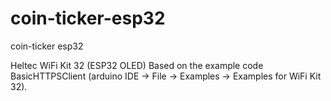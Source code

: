 # coin-ticker-esp32
coin-ticker esp32

Heltec WiFi Kit 32 (ESP32 OLED)
Based on the example code BasicHTTPSClient (arduino IDE -> File -> Examples -> Examples for WiFi Kit 32).
